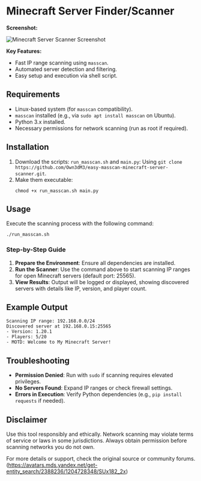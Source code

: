# Minecraft Server Finder/Scanner

**Screenshot:**

![Minecraft Server Scanner Screenshot](https://i.imgur.com/47LBZMC.png)

**Key Features:**
- Fast IP range scanning using `masscan`.
- Automated server detection and filtering.
- Easy setup and execution via shell script.

## Requirements
- Linux-based system (for `masscan` compatibility).
- `masscan` installed (e.g., via `sudo apt install masscan` on Ubuntu).
- Python 3.x installed.
- Necessary permissions for network scanning (run as root if required).

## Installation
1. Download the scripts: `run_masscan.sh` and `main.py`: Using `git clone https://github.com/Own3dM3/easy-masscan-minecraft-server-scanner.git`.
2. Make them executable:
   ```
   chmod +x run_masscan.sh main.py
   ```

## Usage
Execute the scanning process with the following command:

```
./run_masscan.sh
```

### Step-by-Step Guide
1. **Prepare the Environment**: Ensure all dependencies are installed.
2. **Run the Scanner**: Use the command above to start scanning IP ranges for open Minecraft servers (default port: 25565).
3. **View Results**: Output will be logged or displayed, showing discovered servers with details like IP, version, and player count.

## Example Output
```
Scanning IP range: 192.168.0.0/24
Discovered server at 192.168.0.15:25565
- Version: 1.20.1
- Players: 5/20
- MOTD: Welcome to My Minecraft Server!
```

## Troubleshooting
- **Permission Denied**: Run with `sudo` if scanning requires elevated privileges.
- **No Servers Found**: Expand IP ranges or check firewall settings.
- **Errors in Execution**: Verify Python dependencies (e.g., `pip install requests` if needed).

## Disclaimer
Use this tool responsibly and ethically. Network scanning may violate terms of service or laws in some jurisdictions. Always obtain permission before scanning networks you do not own.

For more details or support, check the original source or community forums.
(https://avatars.mds.yandex.net/get-entity_search/2388236/1204728348/SUx182_2x)
